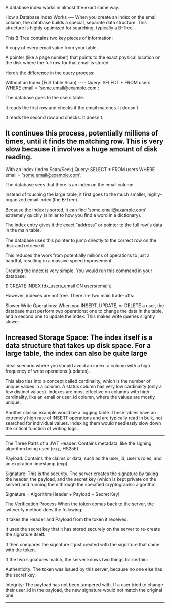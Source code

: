 
A database index works in almost the exact same way.

How a Database Index Works ---
When you create an index on the email column, the database builds a special, separate data structure. This structure is highly optimized for searching, typically a B-Tree.

This B-Tree contains two key pieces of information:

A copy of every email value from your table.

A pointer (like a page number) that points to the exact physical location on the disk where the full row for that email is stored.

Here’s the difference in the query process:

Without an Index (Full Table Scan) ----
Query: SELECT * FROM users WHERE email = 'some.email@example.com';

The database goes to the users table.

It reads the first row and checks if the email matches. It doesn't.

It reads the second row and checks. It doesn't.

It continues this process, potentially millions of times, until it finds the matching row. This is very slow because it involves a huge amount of disk reading.
--------

With an Index (Index Scan/Seek) 
Query: SELECT * FROM users WHERE email = 'some.email@example.com';

The database sees that there is an index on the email column.

Instead of touching the large table, it first goes to the much smaller, highly-organized email index (the B-Tree).

Because the index is sorted, it can find 'some.email@example.com' extremely quickly (similar to how you find a word in a dictionary).

The index entry gives it the exact "address" or pointer to the full row's data in the main table.

The database uses this pointer to jump directly to the correct row on the disk and retrieve it.

This reduces the work from potentially millions of operations to just a handful, resulting in a massive speed improvement.


Creating the index is very simple. You would run this command in your database:


$ CREATE INDEX idx_users_email ON users(email);


However, indexes are not free. There are two main trade-offs:

Slower Write Operations: When you INSERT, UPDATE, or DELETE a user, the database must perform two operations: one to change the data in the table, and a second one to update the index. This makes write queries slightly slower.

Increased Storage Space: The index itself is a data structure that takes up disk space. For a large table, the index can also be quite large
------


Ideal scenario where you should avoid an index: a column with a high frequency of write operations (updates).

This also ties into a concept called cardinality, which is the number of unique values in a column. A status column has very low cardinality (only a few distinct values). Indexes are most effective on columns with high cardinality, like an email or user_id column, where the values are mostly unique.

Another classic example would be a logging table. These tables have an extremely high rate of INSERT operations and are typically read in bulk, not searched for individual values. Indexing them would needlessly slow down the critical function of writing logs.


-----



The Three Parts of a JWT
Header: Contains metadata, like the signing algorithm being used (e.g., HS256).

Payload: Contains the claims or data, such as the user_id, user's roles, and an expiration timestamp (exp).

Signature: This is the security. The server creates the signature by taking the header, the payload, and the secret key (which is kept private on the server) and running them through the specified cryptographic algorithm.

Signature = Algorithm(Header + Payload + Secret Key)



The Verification Process
When the token comes back to the server, the jwt.verify method does the following:

It takes the Header and Payload from the token it received.

It uses the secret key that it has stored securely on the server to re-create the signature itself.

It then compares the signature it just created with the signature that came with the token.

If the two signatures match, the server knows two things for certain:

Authenticity: The token was issued by this server, because no one else has the secret key.

Integrity: The payload has not been tampered with. If a user tried to change their user_id in the payload, the new signature would not match the original one.


---------------



